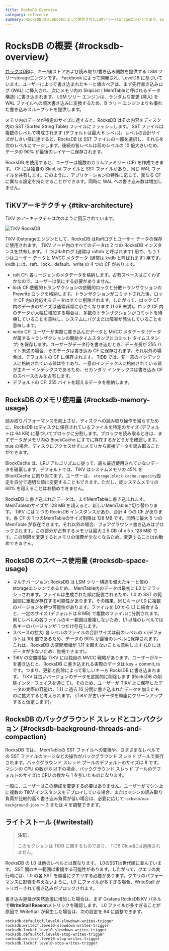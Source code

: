 ```yaml
---
title: RocksDB Overview
category: reference
summary: RocksDBはFacebookによって開発されたLSMツリーstorageエンジンであり、LevelDBに基づいています。ユーザーが書き込んだキーと値のペアは、先行書き込みログに挿入され、次にメモリ内のSkipListに書き込まれます。データが特定のサイズに達すると、内容はディスク内のSSTファイルにフラッシュされます。RocksDBを使用すると、ユーザーは複数のカラムファミリーを作成できます。バックグラウンドスレッドプールのデフォルトのサイズは8です。
---
```


# RocksDB の概要 {#rocksdb-overview}

[ロックスDB](https://github.com/facebook/rocksdb)は、キー/値ストアおよび読み取り/書き込み関数を提供する LSM ツリーstorageエンジンです。 Facebook によって開発され、LevelDB に基づいています。ユーザーによって書き込まれたキーと値のペアは、まず先行書き込みログ (WAL) に挿入され、次にメモリ内の SkipList ( MemTableと呼ばれるデータ構造) に書き込まれます。 LSM ツリー エンジンは、ランダムな変更 (挿入) を WAL ファイルへの順次書き込みに変換するため、B ツリー エンジンよりも優れた書き込みスループットを提供します。

メモリ内のデータが特定のサイズに達すると、RocksDB はその内容をディスク内の SST (Sorted String Table) ファイルにフラッシュします。 SST ファイルは複数のレベルで構成されます (デフォルトは最大 6 レベル)。レベルの合計サイズがしきい値に達すると、RocksDB は SST ファイルの一部を選択し、それらを次のレベルにマージします。後続の各レベルは前のレベルの 10 倍大きいため、データの 90% が最後のレイヤーに保存されます。

RocksDB を使用すると、ユーザーは複数のカラムファミリー (CF) を作成できます。 CF には独自の SkipList ファイルと SST ファイルがあり、同じ WAL ファイルを共有します。このように、アプリケーションの特性に応じて、異なる CF に異なる設定を持たせることができます。同時に WAL への書き込み数は増加しません。

## TiKVアーキテクチャ {#tikv-architecture}

TiKV のアーキテクチャは次のように図示されています。

![TiKV RocksDB](https://download.pingcap.com/images/docs/tikv-rocksdb.png)

TiKV のstorageエンジンとして、RocksDB はRaftログとユーザー データの保存に使用されます。 TiKV ノード内のすべてのデータは 2 つの RocksDB インスタンスを共有します。 1 つはRaftログ (通常は raftdb と呼ばれます) 用で、もう 1 つはユーザー データと MVCC メタデータ (通常は kvdb と呼ばれます) 用です。 kvdb には、raft、lock、default、write の 4 つの CF があります。

-   raft CF: 各リージョンのメタデータを格納します。占有スペースはごくわずかなので、ユーザーは気にする必要がありません。
-   lock CF:悲観的トランザクションの悲観的ロックと分散トランザクションの Prewrite ロックを格納します。トランザクションがコミットされた後、ロック CF 内の対応するデータはすぐに削除されます。したがって、ロック CF 内のデータのサイズは通常非常に小さくなります (1 GB 未満)。ロック CF 内のデータが大幅に増加する場合は、多数のトランザクションがコミットを待機していることを意味し、システムにバグまたは障害が発生していることを意味します。
-   write CF: ユーザーが実際に書き込んだデータと MVCC メタデータ (データが属するトランザクションの開始タイムスタンプとコミット タイムスタンプ) を保存します。ユーザーがデータ行を書き込むとき、データ長が 255 バイト未満の場合、そのデータは書き込み CF に保存されます。それ以外の場合は、デフォルトの CF に保存されます。 TiDB では、非一意のインデックスに格納されている値は空であり、一意のインデックスに格納されている値が主キー インデックスであるため、セカンダリ インデックスは書き込み CF のスペースのみを占有します。
-   デフォルトの CF: 255 バイトを超えるデータを格納します。

## RocksDB のメモリ使用量 {#rocksdb-memory-usage}

読み取りパフォーマンスを向上させ、ディスクへの読み取り操作を減らすために、RocksDB はディスクに保存されているファイルを特定のサイズ (デフォルトは 64 KB) に基づいてブロックに分割します。ブロックを読み取るときは、まずデータがメモリ内の BlockCache にすでに存在するかどうかを確認します。 true の場合、ディスクにアクセスせずにメモリから直接データを読み取ることができます。

BlockCache は、LRU アルゴリズムに従って、最も最近使用されていないデータを破棄します。デフォルトでは、TiKV はシステムメモリの 45% を BlockCache に割り当てます。ユーザーは、 `storage.block-cache.capacity`設定を自分で適切な値に変更することもできます。ただし、総システムメモリの 60% を超えることはお勧めできません。

RocksDB に書き込まれたデータは、まずMemTableに書き込まれます。 MemTableのサイズが 128 MB を超えると、新しいMemTableに切り替わります。 TiKV には 2 つの RocksDB インスタンスがあり、合計 4 つの CF があります。各 CF の 1 つのMemTableのサイズ制限は 128 MB です。同時に最大 5 つの MemTable が存在できます。それ以外の場合、フォアグラウンド書き込みはブロックされます。この部分が占有するメモリは最大 2.5 GB (4 x 5 x 128 MB) です。この制限を変更するとメモリの消費が少なくなるため、変更することはお勧めできません。

## RocksDB のスペース使用量 {#rocksdb-space-usage}

-   マルチバージョン: RocksDB は LSM ツリー構造を備えたキーと値のstorageエンジンであるため、 MemTable内のデータは最初に L0 にフラッシュされます。ファイルは生成された順に配置されるため、L0 の SST の範囲間に重複が存在する可能性があります。その結果、同じキーが L0 に複数のバージョンを持つ可能性があります。ファイルを L0 から L1 に結合すると、一定のサイズ (デフォルトは 8 MB) で複数のファイルに分割されます。同じレベルの各ファイルのキー範囲は重複しないため、L1 以降のレベルでは各キーのバージョンが 1 つだけ存在します。
-   スペースの拡大: 各レベルのファイルの合計サイズは前のレベルの x (デフォルトは 10) 倍であるため、データの 90% が最後のレベルに保存されます。これは、RocksDB の空間増幅が 1.11 を超えないことも意味します (L0 にはデータが少ないため、無視できます)。
-   TiKV の空間増幅: TiKV には独自の MVCC 戦略があります。ユーザーがキーを書き込むと、RocksDB に書き込まれる実際のデータは key + commit_ts です。つまり、更新と削除によって新しいキーも RocksDB に書き込まれます。 TiKV は古いバージョンのデータを定期的に削除します (RocksDB の削除インターフェイスを通じて)。そのため、ユーザーが TiKV 上に保存したデータの実際の容量は、1.11 に過去 10 分間に書き込まれたデータを加えたものに拡大すると考えられます。 (TiKV が古いデータを即座にクリーンアップすると仮定します)。

## RocksDB のバックグラウンド スレッドとコンパクション {#rocksdb-background-threads-and-compaction}

RocksDB では、 MemTableの SST ファイルへの変換や、さまざまなレベルでの SST ファイルのマージなどの操作がバックグラウンド スレッド プールで実行されます。バックグラウンド スレッド プールのデフォルトのサイズは 8 です。マシンの CPU の数が 8 以下の場合、バックグラウンド スレッド プールのデフォルトのサイズは CPU の数から 1 を引いたものになります。

一般に、ユーザーはこの構成を変更する必要はありません。ユーザーがマシン上に複数の TiKV インスタンスをデプロイしている場合、またはマシンの読み取り負荷が比較的高く書き込み負荷が低い場合は、必要に応じて`rocksdb/max-background-jobs` ～ 3 または 4 を調整できます。

## ライトストール {#writestall}

<CustomContent platform="tidb-cloud">

> **注記：**
>
> このセクションは TiDB に関するものであり、 TiDB Cloudには適用されません。

</CustomContent>

RocksDB の L0 は他のレベルとは異なります。 L0のSSTは世代順に並んでいます。 SST 間のキー範囲は重複する可能性があります。したがって、クエリの実行時には、L0 の各 SST を順番にクエリする必要があります。クエリのパフォーマンスに影響を与えないように、L0 にファイルが多すぎる場合、WriteStall がトリガーされて書き込みがブロックされます。

書き込み遅延が突然急激に増加した場合は、まず Grafana RocksDB KV パネルで**WriteStall Reason**メトリックを確認します。 L0 ファイルが多すぎることが原因で WriteStall が発生した場合は、次の設定を 64 に調整できます。

    rocksdb.defaultcf.level0-slowdown-writes-trigger
    rocksdb.writecf.level0-slowdown-writes-trigger
    rocksdb.lockcf.level0-slowdown-writes-trigger
    rocksdb.defaultcf.level0-stop-writes-trigger
    rocksdb.writecf.level0-stop-writes-trigger
    rocksdb.lockcf.level0-stop-writes-trigger
